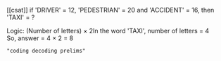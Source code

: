 [[csat]]
if 'DRIVER' = 12, 'PEDESTRIAN' = 20 and 'ACCIDENT' = 16, then 'TAXI' = ? 

Logic: (Number of letters) × 2In the word 'TAXI', number of letters = 4  
So, answer = 4 × 2 = 8

```query 2021-09-28 11:01
"coding decoding prelims"
```